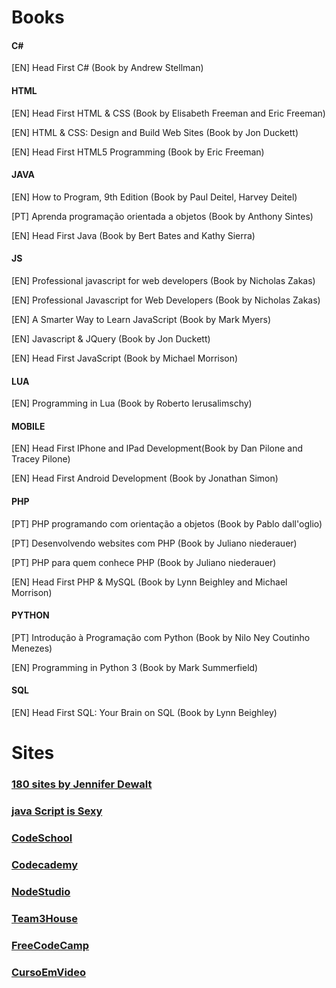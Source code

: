 # Books

#### C#

[EN] Head First C# (Book by Andrew Stellman)

#### HTML
[EN] Head First HTML & CSS (Book by Elisabeth Freeman and Eric Freeman)

[EN] HTML & CSS: Design and Build Web Sites (Book by Jon Duckett)

[EN] Head First HTML5 Programming (Book by Eric Freeman)

#### JAVA

[EN] How to Program, 9th Edition (Book by Paul Deitel, Harvey Deitel)

[PT] Aprenda programação orientada a objetos (Book by Anthony Sintes)

[EN] Head First Java (Book by Bert Bates and Kathy Sierra)

#### JS

[EN] Professional javascript for web developers (Book by Nicholas Zakas)

[EN] Professional Javascript for Web Developers (Book by Nicholas Zakas)

[EN] A Smarter Way to Learn JavaScript (Book by Mark Myers)

[EN] Javascript & JQuery (Book by Jon Duckett)

[EN] Head First JavaScript (Book by Michael Morrison)

#### LUA

[EN] Programming in Lua (Book by Roberto Ierusalimschy)

#### MOBILE

[EN] Head First IPhone and IPad Development(Book by Dan Pilone and Tracey Pilone)

[EN] Head First Android Development (Book by Jonathan Simon)

#### PHP

[PT] PHP programando com orientação a objetos (Book by Pablo dall'oglio)

[PT] Desenvolvendo websites com PHP (Book by Juliano niederauer)

[PT] PHP para quem conhece PHP (Book by Juliano niederauer)

[EN] Head First PHP & MySQL (Book by Lynn Beighley and Michael Morrison)

#### PYTHON

[PT] Introdução à Programação com Python (Book by Nilo Ney Coutinho Menezes)

[EN] Programming in Python 3 (Book by Mark Summerfield)

#### SQL

[EN] Head First SQL: Your Brain on SQL (Book by Lynn Beighley)

# Sites

### [180 sites by Jennifer Dewalt](https://jenniferdewalt.com)
### [java Script is Sexy](http://javascriptissexy.com/how-to-learn-javascript-properly/)
### [CodeSchool](https://www.codeschool.com)
### [Codecademy](https://www.codecademy.com)
### [NodeStudio](https://www.nodestudio.com.br)
### [Team3House](https://teamtreehouse.com/learn)
### [FreeCodeCamp](https://www.freecodecamp.org)
### [CursoEmVideo](http://www.cursoemvideo.com)
